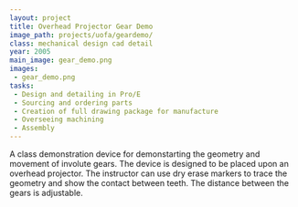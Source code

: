 ```yaml
---
layout: project
title: Overhead Projector Gear Demo
image_path: projects/uofa/geardemo/
class: mechanical design cad detail
year: 2005
main_image: gear_demo.png
images:
 - gear_demo.png
tasks:
 - Design and detailing in Pro/E
 - Sourcing and ordering parts
 - Creation of full drawing package for manufacture
 - Overseeing machining
 - Assembly
---
```


A class demonstration device for demonstarting the geometry and movement of involute gears. The device is designed to be placed upon an overhead projector. The instructor can use dry erase markers to trace the geometry and show the contact between teeth. The distance between the gears is adjustable.
